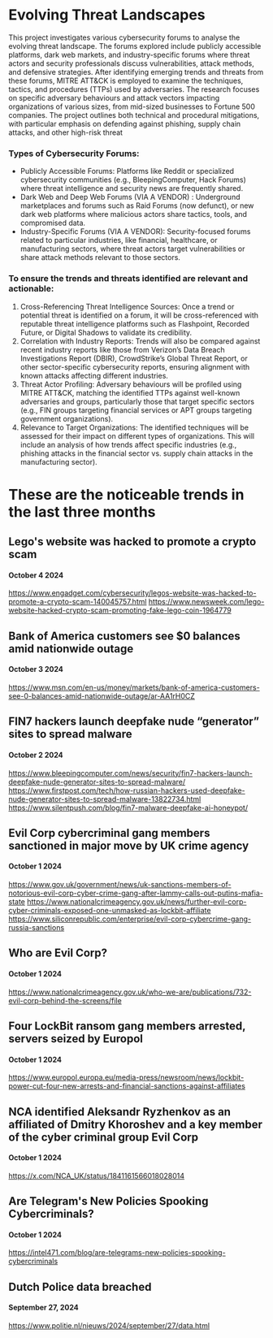 # Evolving Threat Landscapes
This project investigates various cybersecurity forums to analyse the evolving threat landscape. The forums explored include publicly accessible platforms, dark web markets, and industry-specific forums where threat actors and security professionals discuss vulnerabilities, attack methods, and defensive strategies. After identifying emerging trends and threats from these forums, MITRE ATT&CK is employed to examine the techniques, tactics, and procedures (TTPs) used by adversaries. The research focuses on specific adversary behaviours and attack vectors impacting organizations of various sizes, from mid-sized businesses to Fortune 500 companies. The project outlines both technical and procedural mitigations, with particular emphasis on defending against phishing, supply chain attacks, and other high-risk threat


### Types of Cybersecurity Forums:
-	Publicly Accessible Forums: Platforms like Reddit or specialized cybersecurity communities (e.g., BleepingComputer, Hack Forums) where threat intelligence and security news are frequently shared.
-	Dark Web and Deep Web Forums (VIA A VENDOR) : Underground marketplaces and forums such as Raid Forums (now defunct), or new dark web platforms where malicious actors share tactics, tools, and compromised data.
-	Industry-Specific Forums (VIA A VENDOR): Security-focused forums related to particular industries, like financial, healthcare, or manufacturing sectors, where threat actors target vulnerabilities or share attack methods relevant to those sectors.


### To ensure the trends and threats identified are relevant and actionable:
1.	Cross-Referencing Threat Intelligence Sources: Once a trend or potential threat is identified on a forum, it will be cross-referenced with reputable threat intelligence platforms such as Flashpoint, Recorded Future, or Digital Shadows to validate its credibility.
2.	Correlation with Industry Reports: Trends will also be compared against recent industry reports like those from Verizon’s Data Breach Investigations Report (DBIR), CrowdStrike’s Global Threat Report, or other sector-specific cybersecurity reports, ensuring alignment with known attacks affecting different industries.
3.	Threat Actor Profiling: Adversary behaviours will be profiled using MITRE ATT&CK, matching the identified TTPs against well-known adversaries and groups, particularly those that target specific sectors (e.g., FIN groups targeting financial services or APT groups targeting government organizations).
4.	Relevance to Target Organizations: The identified techniques will be assessed for their impact on different types of organizations. This will include an analysis of how trends affect specific industries (e.g., phishing attacks in the financial sector vs. supply chain attacks in the manufacturing sector).


# These are the noticeable trends in the last three months


## Lego's website was hacked to promote a crypto scam
#### October 4 2024
https://www.engadget.com/cybersecurity/legos-website-was-hacked-to-promote-a-crypto-scam-140045757.html
https://www.newsweek.com/lego-website-hacked-crypto-scam-promoting-fake-lego-coin-1964779



## Bank of America customers see $0 balances amid nationwide outage 
#### October 3 2024
https://www.msn.com/en-us/money/markets/bank-of-america-customers-see-0-balances-amid-nationwide-outage/ar-AA1rH0CZ



## FIN7 hackers launch deepfake nude “generator” sites to spread malware
#### October 2 2024
https://www.bleepingcomputer.com/news/security/fin7-hackers-launch-deepfake-nude-generator-sites-to-spread-malware/
https://www.firstpost.com/tech/how-russian-hackers-used-deepfake-nude-generator-sites-to-spread-malware-13822734.html
https://www.silentpush.com/blog/fin7-malware-deepfake-ai-honeypot/



## Evil Corp cybercriminal gang members sanctioned in major move by UK crime agency
#### October 1 2024
https://www.gov.uk/government/news/uk-sanctions-members-of-notorious-evil-corp-cyber-crime-gang-after-lammy-calls-out-putins-mafia-state
https://www.nationalcrimeagency.gov.uk/news/further-evil-corp-cyber-criminals-exposed-one-unmasked-as-lockbit-affiliate
https://www.siliconrepublic.com/enterprise/evil-corp-cybercrime-gang-russia-sanctions



## Who are Evil Corp?
#### October 1 2024
https://www.nationalcrimeagency.gov.uk/who-we-are/publications/732-evil-corp-behind-the-screens/file 




## Four LockBit ransom gang members arrested, servers seized by Europol
#### October 1 2024
https://www.europol.europa.eu/media-press/newsroom/news/lockbit-power-cut-four-new-arrests-and-financial-sanctions-against-affiliates




## NCA identified Aleksandr Ryzhenkov as an affiliated of Dmitry Khoroshev and a key member of the cyber criminal group Evil Corp
#### October 1 2024
https://x.com/NCA_UK/status/1841161566018028014




## Are Telegram's New Policies Spooking Cybercriminals? 
#### October 1 2024
https://intel471.com/blog/are-telegrams-new-policies-spooking-cybercriminals




## Dutch Police data breached
#### September 27, 2024
https://www.politie.nl/nieuws/2024/september/27/data.html




